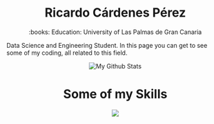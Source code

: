 <h1 align="center">Ricardo Cárdenes Pérez</h1>

<p align="center">
:books: Education: University of Las Palmas de Gran Canaria
  
Data Science and Engineering Student. In this page you can get to see some of my coding, all related to this field.
</p>

<p align="center">
<img src="https://github-readme-stats.vercel.app/api?username=ricardocardn&show_icons=true&count_private=false&theme=ayu-mirage" alt="My Github Stats">
</p>


<h1 align="center">Some of my Skills</h1>
<p align="center">
<img src="https://skills.thijs.gg/icons?i=docker,java,python,r,c,linux,git&theme=dark"></p>

